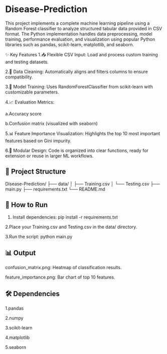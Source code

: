 # Disease-Prediction
This project implements a complete machine learning pipeline using a Random Forest classifier to analyze structured tabular data provided in CSV format. The Python implementation handles data preprocessing, model training, performance evaluation, and visualization using popular Python libraries such as pandas, scikit-learn, matplotlib, and seaborn.

✨ Key Features
1.📥 Flexible CSV Input: Load and process custom training and testing datasets.

2.🧹 Data Cleaning: Automatically aligns and filters columns to ensure compatibility.

3.🧠 Model Training: Uses RandomForestClassifier from scikit-learn with customizable parameters.

4.📈 Evaluation Metrics:

   a.Accuracy score

   b.Confusion matrix (visualized with seaborn)

5.📊 Feature Importance Visualization: Highlights the top 10 most important features based on Gini impurity.

6.📂 Modular Design: Code is organized into clear functions, ready for extension or reuse in larger ML workflows.

## 📁 Project Structure

Disease-Prediction/
├── data/
│ ├── Training.csv
│ └── Testing.csv
├── main.py
├── requirements.txt
└── README.md

## 🚀 How to Run

1. Install dependencies:
pip install -r requirements.txt

2.Place your Training.csv and Testing.csv in the data/ directory.

3.Run the script: python main.py

## 📊 Output
confusion_matrix.png: Heatmap of classification results.

feature_importance.png: Bar chart of top 10 features.

## 🛠️ Dependencies

1.pandas

2.numpy

3.scikit-learn

4.matplotlib

5.seaborn

